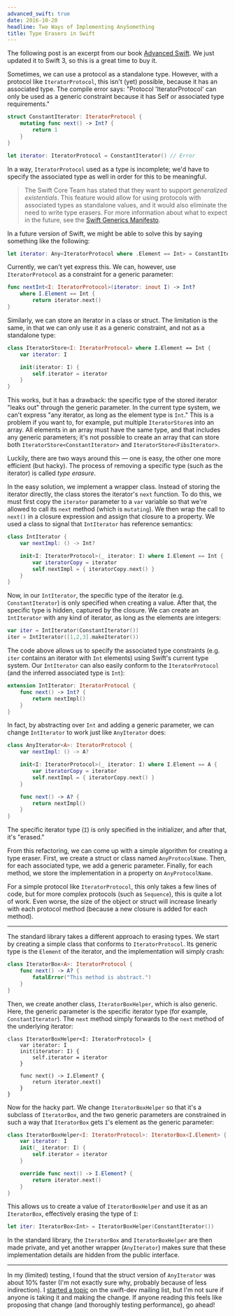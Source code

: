 ```yaml
---
advanced_swift: true
date: 2016-10-20
headline: Two Ways of Implementing AnySomething
title: Type Erasers in Swift
---
```


The following post is an excerpt from our book [Advanced Swift](https://www.objc.io/books/advanced-swift/). We just updated it to Swift 3, so this is a great time to buy it.

Sometimes, we can use a protocol as a standalone type. However, with a protocol like `IteratorProtocol`, this isn't (yet) possible, because it has an associated type. The compile error says: "Protocol 'IteratorProtocol' can only be used as a generic constraint because it has Self or associated type requirements."

```swift
struct ConstantIterator: IteratorProtocol {
    mutating func next() -> Int? {
        return 1
    }
}

let iterator: IteratorProtocol = ConstantIterator() // Error
```

In a way, `IteratorProtocol` used as a type is incomplete; we'd have to specify the associated type as well in order for this to be meaningful.

> The Swift Core Team has stated that they want to support *generalized existentials*. This feature would allow for using protocols with associated types as standalone values, and it would also eliminate the need to write type erasers. For more information about what to expect in the future, see the [Swift Generics Manifesto](https://lists.swift.org/pipermail/swift-evolution/Week-of-Mon-20160229/011666.html).

In a future version of Swift, we might be able to solve this by saying something like the following:

```swift
let iterator: Any<IteratorProtocol where .Element == Int> = ConstantIterator()
```

Currently, we can't yet express this. We can, however, use `IteratorProtocol` as a constraint for a generic parameter:

```swift
func nextInt<I: IteratorProtocol>(iterator: inout I) -> Int?
    where I.Element == Int {
        return iterator.next()
}
```

Similarly, we can store an iterator in a class or struct. The limitation is the same, in that we can only use it as a generic constraint, and not as a standalone type:

```swift
class IteratorStore<I: IteratorProtocol> where I.Element == Int {
    var iterator: I

    init(iterator: I) {
        self.iterator = iterator
    }
}
```

This works, but it has a drawback: the specific type of the stored iterator "leaks out" through the generic parameter. In the current type system, we can't express "any iterator, as long as the element type is `Int`." This is a problem if you want to, for example, put multiple `IteratorStore`s into an array. All elements in an array must have the same type, and that includes any generic parameters; it's not possible to create an array that can store both `IteratorStore<ConstantIterator>` and `IteratorStore<FibsIterator>`.

Luckily, there are two ways around this — one is easy, the other one more efficient (but hacky). The process of removing a specific type (such as the iterator) is called _type erasure_.

In the easy solution, we implement a wrapper class. Instead of storing the iterator directly, the class stores the iterator's `next` function. To do this, we must first copy the `iterator` parameter to a `var` variable so that we're allowed to call its `next` method (which is `mutating`). We then wrap the call to `next()` in a closure expression and assign that closure to a property. We used a class to signal that `IntIterator` has reference semantics:

```swift
class IntIterator {
    var nextImpl: () -> Int?

    init<I: IteratorProtocol>(_ iterator: I) where I.Element == Int {
        var iteratorCopy = iterator
        self.nextImpl = { iteratorCopy.next() }
    }
}
```

Now, in our `IntIterator`, the specific type of the iterator (e.g. `ConstantIterator`) is only specified when creating a value. After that, the specific type is hidden, captured by the closure. We can create an `IntIterator` with any kind of iterator, as long as the elements are integers:

```swift
var iter = IntIterator(ConstantIterator())
iter = IntIterator([1,2,3].makeIterator())
```

The code above allows us to specify the associated type constraints (e.g. `iter` contains an iterator with `Int` elements) using Swift's current type system. Our `IntIterator` can also easily conform to the `IteratorProtocol` (and the inferred associated type is `Int`):

```swift
extension IntIterator: IteratorProtocol {
    func next() -> Int? {
        return nextImpl()
    }
}
```

In fact, by abstracting over `Int` and adding a generic parameter, we can change `IntIterator` to work just like `AnyIterator` does:

```swift
class AnyIterator<A>: IteratorProtocol {
    var nextImpl: () -> A?

    init<I: IteratorProtocol>(_ iterator: I) where I.Element == A {
        var iteratorCopy = iterator
        self.nextImpl = { iteratorCopy.next() }
    }

    func next() -> A? {
        return nextImpl()
    }
}
```

The specific iterator type (`I`) is only specified in the initializer, and after that, it's "erased."

From this refactoring, we can come up with a simple algorithm for creating a type eraser. First, we create a struct or class named `AnyProtocolName`. Then, for each associated type, we add a generic parameter. Finally, for each method, we store the implementation in a property on `AnyProtocolName`.

For a simple protocol like `IteratorProtocol`, this only takes a few lines of code, but for more complex protocols (such as `Sequence`), this is quite a lot of work. Even worse, the size of the object or struct will increase linearly with each protocol method (because a new closure is added for each method).

---

The standard library takes a different approach to erasing types. We start by creating a simple class that conforms to `IteratorProtocol`. Its generic type is the `Element` of the iterator, and the implementation will simply crash:

```swift
class IteratorBox<A>: IteratorProtocol {
    func next() -> A? {
        fatalError("This method is abstract.")
    }
}
```

Then, we create another class, `IteratorBoxHelper`, which is also generic. Here, the generic parameter is the specific iterator type (for example, `ConstantIterator`). The `next` method simply forwards to the `next` method of the underlying iterator:

```swift-example
class IteratorBoxHelper<I: IteratorProtocol> {
    var iterator: I
    init(iterator: I) {
        self.iterator = iterator
    }

    func next() -> I.Element? {
        return iterator.next()
    }
}
```

Now for the hacky part. We change `IteratorBoxHelper` so that it's a subclass of `IteratorBox`, and the two generic parameters are constrained in such a way that `IteratorBox` gets `I`'s element as the generic parameter:

```swift
class IteratorBoxHelper<I: IteratorProtocol>: IteratorBox<I.Element> {
    var iterator: I
    init(_ iterator: I) {
        self.iterator = iterator
    }

    override func next() -> I.Element? {
        return iterator.next()
    }
}
```

This allows us to create a value of `IteratorBoxHelper` and use it as an `IteratorBox`, effectively erasing the type of `I`:

```swift
let iter: IteratorBox<Int> = IteratorBoxHelper(ConstantIterator())
```

In the standard library, the `IteratorBox` and `IteratorBoxHelper` are then made private, and yet another wrapper (`AnyIterator`) makes sure that these implementation details are hidden from the public interface.

---

In my (limited) testing, I found that the struct version of `AnyIterator` was about 10% faster (I'm not exactly sure why, probably because of less indirection). I [started a topic](https://lists.swift.org/pipermail/swift-dev/Week-of-Mon-20160905/002852.html) on the swift-dev mailing list, but I'm not sure if anyone is taking it and making the change. If anyone reading this feels like proposing that change (and thoroughly testing performance), go ahead!
